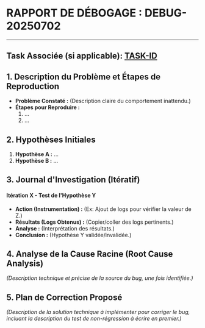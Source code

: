 # RAPPORT DE DÉBOGAGE : DEBUG-20250702
---
**Task Associée (si applicable):** [TASK-ID](../../01-tasks/TASK-ID.md)
---

## 1. Description du Problème et Étapes de Reproduction

- **Problème Constaté :** (Description claire du comportement inattendu.)
- **Étapes pour Reproduire :**
    1. ...
    2. ...

## 2. Hypothèses Initiales

1.  **Hypothèse A :** ...
2.  **Hypothèse B :** ...

## 3. Journal d'Investigation (Itératif)

#### Itération X - Test de l'Hypothèse Y
-   **Action (Instrumentation) :** (Ex: Ajout de logs pour vérifier la valeur de Z.)
-   **Résultats (Logs Obtenus) :** (Copier/coller des logs pertinents.)
-   **Analyse :** (Interprétation des résultats.)
-   **Conclusion :** (Hypothèse Y validée/invalidée.)

## 4. Analyse de la Cause Racine (Root Cause Analysis)

*(Description technique et précise de la source du bug, une fois identifiée.)*

## 5. Plan de Correction Proposé

*(Description de la solution technique à implémenter pour corriger le bug, incluant la description du test de non-régression à écrire en premier.)*
